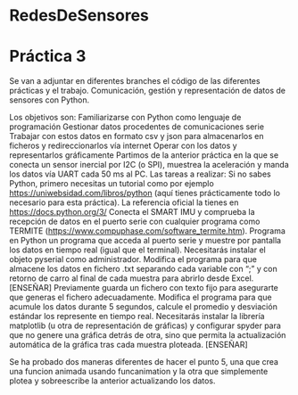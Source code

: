 # RedesDeSensores
# Práctica 3

Se van a adjuntar en diferentes branches el código de las diferentes prácticas y el trabajo. 
Comunicación, gestión y representación de datos de sensores con Python.

Los objetivos son:
Familiarizarse con Python como lenguaje de programación
Gestionar datos procedentes de comunicaciones serie
Trabajar con estos datos en formato csv y json para almacenarlos en ficheros y redireccionarlos vía internet
Operar con los datos y representarlos gráficamente
Partimos de la anterior práctica en la que se conecta un sensor inercial por I2C (o SPI), muestrea la aceleración y manda los datos vía UART cada 50 ms al PC. 
Las tareas a realizar:
Si no sabes Python, primero necesitas un tutorial como por ejemplo https://uniwebsidad.com/libros/python (aquí tienes prácticamente todo lo necesario para esta práctica). La referencia oficial la tienes en https://docs.python.org/3/ 
Conecta el SMART IMU y comprueba la recepción de datos en el puerto serie con cualquier programa como TERMITE (https://www.compuphase.com/software_termite.htm). 
Programa en Python un programa que acceda al puerto serie y muestre por pantalla los datos en tiempo real (igual que el terminal). Necesitarás instalar el objeto pyserial como administrador. 
Modifica el programa para que almacene los datos en fichero .txt separando cada variable con “;” y con retorno de carro al final de cada muestra para abrirlo desde Excel. [ENSEÑAR]
Previamente guarda un fichero con texto fijo para asegurarte que generas el fichero adecuadamente. 
Modifica el programa para que acumule los datos durante 5 segundos, calcule el promedio y desviación estándar los represente en tiempo real. Necesitarás instalar la librería matplotlib (u otra de representación de gráficas) y configurar spyder para que no genere una gráfica detrás de otra, sino que permita la actualización automática de la gráfica tras cada muestra ploteada. [ENSEÑAR]

Se ha probado dos maneras diferentes de hacer el punto 5, una que crea una funcion animada usando funcanimation y la otra que simplemente plotea y sobreescribe la anterior actualizando los datos.
